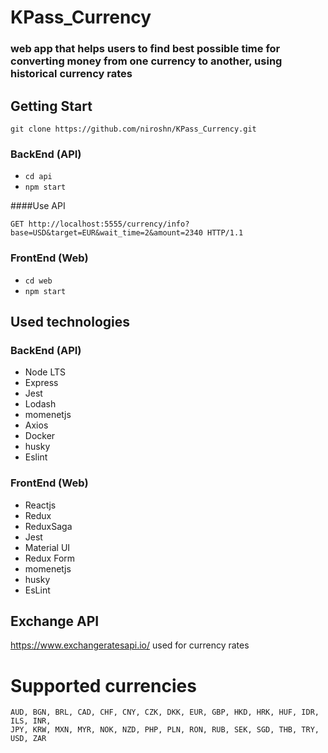 # KPass_Currency
### web app that helps users to find best possible time for converting money from one currency to another, using historical currency rates

## Getting Start

`git clone https://github.com/niroshn/KPass_Currency.git`

### BackEnd (API)

- `cd api`
- `npm start`

####Use API

`GET http://localhost:5555/currency/info?base=USD&target=EUR&wait_time=2&amount=2340 HTTP/1.1`


### FrontEnd (Web)

- `cd web`
- `npm start`

## Used technologies 

### BackEnd (API)
- Node LTS
- Express
- Jest
- Lodash
- momenetjs
- Axios
- Docker
- husky
- Eslint

### FrontEnd (Web)
- Reactjs
- Redux
- ReduxSaga
- Jest
- Material UI
- Redux Form
- momenetjs
- husky
- EsLint


## Exchange API

 https://www.exchangeratesapi.io/ used for currency rates

 
 # Supported currencies
```
AUD, BGN, BRL, CAD, CHF, CNY, CZK, DKK, EUR, GBP, HKD, HRK, HUF, IDR, ILS, INR,
JPY, KRW, MXN, MYR, NOK, NZD, PHP, PLN, RON, RUB, SEK, SGD, THB, TRY, USD, ZAR
